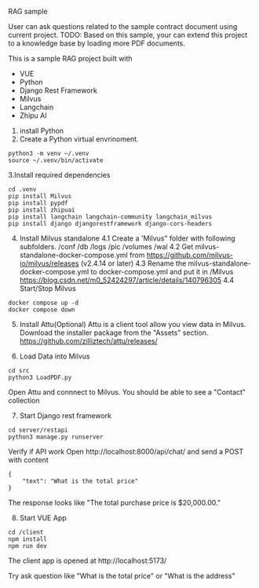 RAG sample

User can ask questions related to the sample contract document using current project. 
TODO: Based on this sample, your can extend this project to a knowledge base by loading more PDF documents.

This is a sample RAG project built with 
- VUE
- Python
- Django Rest Framework
- Milvus
- Langchain
- Zhipu AI


1. install Python
2. Create a Python virtual envrinoment.
```
python3 -m venv ~/.venv
source ~/.venv/bin/activate
```
3.Install required dependencies
```
cd .venv 
pip install Milvus
pip install pypdf
pip install zhipuai
pip install langchain langchain-community langchain_milvus
pip install django djangorestframework django-cors-headers
```

4. Install Milvus standalone
4.1 Create a 'Milvus" folder with following subfolders. /conf /db /logs /pic /volumes /wal
4.2 Get milvus-standalone-docker-compose.yml
from https://github.com/milvus-io/milvus/releases  (v2.4.14 or later)
4.3 Rename the milvus-standalone-docker-compose.yml to docker-compose.yml and put it in /Milvus
https://blog.csdn.net/m0_52424297/article/details/140796305
4.4 Start/Stop Milvus
```
docker compose up -d
docker compose down
```
5. Install Attu(Optional)
Attu is a client tool allow you view data in Milvus. Download the installer package from the "Assets" section.
https://github.com/zilliztech/attu/releases/

6. Load Data into Milvus
```
cd src
python3 LoadPDF.py
```
Open Attu and connnect to Milvus. You should be able to see a "Contact" collection

7. Start Django rest framework
```
cd server/restapi
python3 manage.py runserver
```

Verify if API work
Open http://localhost:8000/api/chat/ and send a POST with content 
```
{
    "text": "What is the total price"
}
```
The response looks like "The total purchase price is $20,000.00."

8. Start VUE App
```
cd /client
npm install
npm run dev
```
The client app is opened at http://localhost:5173/

Try ask question like "What is the total price" or "What is the address"